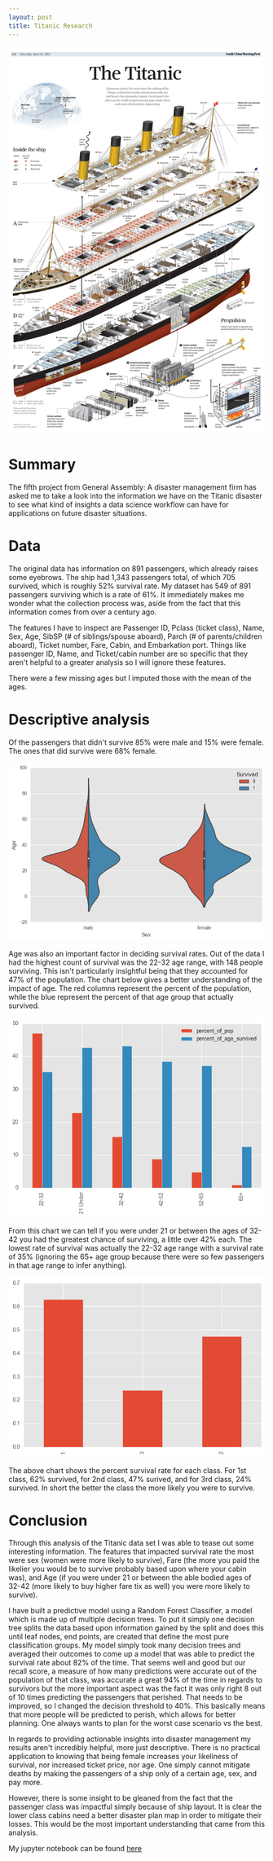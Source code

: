 ```yaml
---
layout: post
title: Titanic Research
---
```



![](../images/TITANIC.jpg)

# Summary

The fifth project from General Assembly: A disaster management firm has asked me to take a look into the information we have on the Titanic disaster to see what kind of insights a data science workflow can have for applications on future disaster situations.


# Data

The original data has information on 891 passengers, which already raises some eyebrows.  The ship had 1,343 passengers total, of which 705 survived, which is roughly 52% survival rate.  My dataset has 549 of 891 passengers surviving which is a rate of 61%.  It immediately makes me wonder what the collection process was, aside from the fact that this information comes from over a century ago.  

The features I have to inspect are Passenger ID, Pclass (ticket class), Name, Sex, Age, SibSP (# of siblings/spouse aboard), Parch (# of parents/children aboard), Ticket number, Fare, Cabin, and Embarkation port.  Things like passenger ID, Name,  and Ticket/cabin number are so specific that they aren't helpful to a greater analysis so I will ignore these features.

There were a few missing ages but I imputed those with the mean of the ages.  

# Descriptive analysis

Of the passengers that didn't survive 85% were male and 15% were female.  The ones that did survive were 68% female.  

![](../images/vpplottitanic.png)

Age was also an important factor in deciding survival rates.  Out of the data I had the highest count of survival was the 22-32 age range, with 148 people surviving.  This isn't particularly insightful being that they accounted for 47% of the population.  The chart below gives a better understanding of the impact of age.  The red columns represent the percent of the population, while the blue represent the percent of that age group that actually survived.


![](../images/survivaltitanic.png)

From this chart we can tell if you were under 21 or between the ages of 32-42 you had the greatest chance of surviving, a little over 42% each.  The lowest rate of survival was actually the 22-32 age range with a survival rate of 35% (ignoring the 65+ age group because there were so few passengers in that age range to infer anything).

![](../images/classpercent.png)

The above chart shows the percent survival rate for each class.  For 1st class, 62% survived, for 2nd class, 47% surived, and for 3rd class, 24% survived.  In short the better the class the more likely you were to survive.  

# Conclusion
Through this analysis of the Titanic data set I was able to tease out some interesting information. The features that impacted survival rate the most were sex (women were more likely to survive), Fare (the more you paid the likelier you would be to survive probably based upon where your cabin was), and Age (if you were under 21 or between the able bodied ages of 32-42 (more likely to buy higher fare tix as well) you were more likely to survive).

I have built a predictive model using a Random Forest Classifier, a model which is made up of multiple decision trees. To put it simply one decision tree splits the data based upon information gained by the split and does this until leaf nodes, end points, are created that define the most pure classification groups. My model simply took many decision trees and averaged their outcomes to come up a model that was able to predict the survival rate about 82% of the time. That seems well and good but our recall score, a measure of how many predictions were accurate out of the population of that class, was accurate a great 94% of the time in regards to survivors but the more important aspect was the fact it was only right 8 out of 10 times predicting the passengers that perished. That needs to be improved, so I changed the decision threshold to 40%. This basically means that more people will be predicted to perish, which allows for better planning. One always wants to plan for the worst case scenario vs the best.

In regards to providing actionable insights into disaster management my results aren't incredibly helpful, more just descriptive. There is no practical application to knowing that being female increases your likeliness of survival, nor increased ticket price, nor age. One simply cannot mitigate deaths by making the passengers of a ship only of a certain age, sex, and pay more.

 However, there is some insight to be gleaned from the fact that the passenger class was impactful simply because of ship layout. It is clear the lower class cabins need a better disaster plan map in order to mitigate their losses. This would be the most important understanding that came from this analysis.

My jupyter notebook can be found [here](https://github.com/schmidtscf/Titanic/blob/master/Titanic.ipynb)
